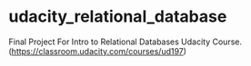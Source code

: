# udacity_relational_database
Final Project For Intro to Relational Databases Udacity Course. (https://classroom.udacity.com/courses/ud197)
